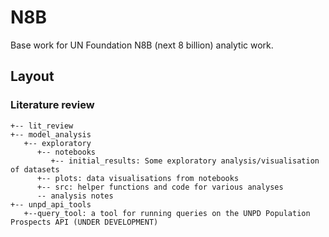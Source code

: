 # N8B
Base work for UN Foundation N8B (next 8 billion) analytic work.

## Layout

### Literature review

```
+-- lit_review
+-- model_analysis
   +-- exploratory
      +-- notebooks
         +-- initial_results: Some exploratory analysis/visualisation of datasets
      +-- plots: data visualisations from notebooks
      +-- src: helper functions and code for various analyses
      -- analysis notes
+-- unpd_api_tools
   +--query_tool: a tool for running queries on the UNPD Population Prospects API (UNDER DEVELOPMENT)
```
